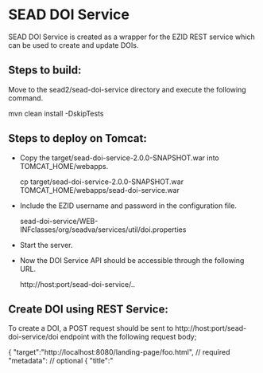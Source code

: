 SEAD DOI Service
================

SEAD DOI Service is created as a wrapper for the EZID REST service which can be used to create and update DOIs. 

Steps to build:
---------------

Move to the sead2/sead-doi-service directory and execute the following command.

mvn clean install -DskipTests


Steps to deploy on Tomcat:
--------------------------

* Copy the target/sead-doi-service-2.0.0-SNAPSHOT.war into TOMCAT_HOME/webapps.

	cp target/sead-doi-service-2.0.0-SNAPSHOT.war TOMCAT_HOME/webapps/sead-doi-service.war

* Include the EZID username and password in the configuration file.

	sead-doi-service/WEB-INFclasses/org/seadva/services/util/doi.properties

* Start the server.

* Now the DOI Service API should be accessible through the following URL.

	http://host:port/sead-doi-service/..


Create DOI using REST Service:
------------------------------

To create a DOI, a POST request should be sent to http://host:port/sead-doi-service/doi endpoint with the following request body;

{
	"target":"http://localhost:8080/landing-page/foo.html",  // required
	"metadata":  // optional
		{
			"title":"<title>", 
			"creator":"<creator>", 
			"pubDate":"<publication date>"
		},
	"permanent":"false"  // optional - set this value to true only if you need to create a permanent DOI
}
